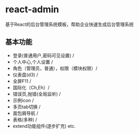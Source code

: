 # react-admin

基于React的后台管理系统模板，帮助企业快速生成后台管理系统

## 基本功能

- 登录(普通用户,密码可见设置) /
- 个人中心,个人设置 /
- 角色（管理员，普通），权限（模块权限）/
- 仪表盘(d3) /
- 全屏F11 /
- 国际化（Ch,Eh）/
- 错误页,抛错(全局监听) /
- 示例icon /
- 多页tab切换 /
- 面包屑导航 /
- 表格(多种) /
- extend功能组件(逐步扩充) etc.
